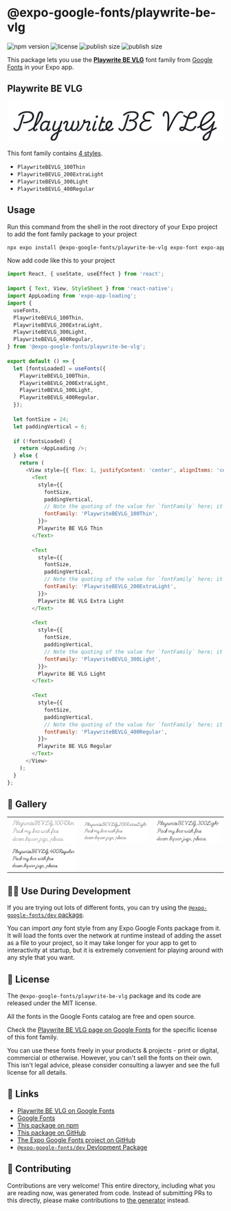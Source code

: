 # @expo-google-fonts/playwrite-be-vlg

![npm version](https://flat.badgen.net/npm/v/@expo-google-fonts/playwrite-be-vlg)
![license](https://flat.badgen.net/github/license/expo/google-fonts)
![publish size](https://flat.badgen.net/packagephobia/install/@expo-google-fonts/playwrite-be-vlg)
![publish size](https://flat.badgen.net/packagephobia/publish/@expo-google-fonts/playwrite-be-vlg)

This package lets you use the [**Playwrite BE VLG**](https://fonts.google.com/specimen/Playwrite+BE+VLG) font family from [Google Fonts](https://fonts.google.com/) in your Expo app.

## Playwrite BE VLG

![Playwrite BE VLG](./font-family.png)

This font family contains [4 styles](#-gallery).

- `PlaywriteBEVLG_100Thin`
- `PlaywriteBEVLG_200ExtraLight`
- `PlaywriteBEVLG_300Light`
- `PlaywriteBEVLG_400Regular`

## Usage

Run this command from the shell in the root directory of your Expo project to add the font family package to your project
```sh
npx expo install @expo-google-fonts/playwrite-be-vlg expo-font expo-app-loading
```

Now add code like this to your project
```js
import React, { useState, useEffect } from 'react';

import { Text, View, StyleSheet } from 'react-native';
import AppLoading from 'expo-app-loading';
import {
  useFonts,
  PlaywriteBEVLG_100Thin,
  PlaywriteBEVLG_200ExtraLight,
  PlaywriteBEVLG_300Light,
  PlaywriteBEVLG_400Regular,
} from '@expo-google-fonts/playwrite-be-vlg';

export default () => {
  let [fontsLoaded] = useFonts({
    PlaywriteBEVLG_100Thin,
    PlaywriteBEVLG_200ExtraLight,
    PlaywriteBEVLG_300Light,
    PlaywriteBEVLG_400Regular,
  });

  let fontSize = 24;
  let paddingVertical = 6;

  if (!fontsLoaded) {
    return <AppLoading />;
  } else {
    return (
      <View style={{ flex: 1, justifyContent: 'center', alignItems: 'center' }}>
        <Text
          style={{
            fontSize,
            paddingVertical,
            // Note the quoting of the value for `fontFamily` here; it expects a string!
            fontFamily: 'PlaywriteBEVLG_100Thin',
          }}>
          Playwrite BE VLG Thin
        </Text>

        <Text
          style={{
            fontSize,
            paddingVertical,
            // Note the quoting of the value for `fontFamily` here; it expects a string!
            fontFamily: 'PlaywriteBEVLG_200ExtraLight',
          }}>
          Playwrite BE VLG Extra Light
        </Text>

        <Text
          style={{
            fontSize,
            paddingVertical,
            // Note the quoting of the value for `fontFamily` here; it expects a string!
            fontFamily: 'PlaywriteBEVLG_300Light',
          }}>
          Playwrite BE VLG Light
        </Text>

        <Text
          style={{
            fontSize,
            paddingVertical,
            // Note the quoting of the value for `fontFamily` here; it expects a string!
            fontFamily: 'PlaywriteBEVLG_400Regular',
          }}>
          Playwrite BE VLG Regular
        </Text>
      </View>
    );
  }
};

```

## 🔡 Gallery


||||
|-|-|-|
|![PlaywriteBEVLG_100Thin](./PlaywriteBEVLG_100Thin.ttf.png)|![PlaywriteBEVLG_200ExtraLight](./PlaywriteBEVLG_200ExtraLight.ttf.png)|![PlaywriteBEVLG_300Light](./PlaywriteBEVLG_300Light.ttf.png)||
|![PlaywriteBEVLG_400Regular](./PlaywriteBEVLG_400Regular.ttf.png)||||


## 👩‍💻 Use During Development

If you are trying out lots of different fonts, you can try using the [`@expo-google-fonts/dev` package](https://github.com/expo/google-fonts/tree/master/font-packages/dev#readme).

You can import *any* font style from any Expo Google Fonts package from it. It will load the fonts
over the network at runtime instead of adding the asset as a file to your project, so it may take longer
for your app to get to interactivity at startup, but it is extremely convenient
for playing around with any style that you want.

## 📖 License

The `@expo-google-fonts/playwrite-be-vlg` package and its code are released under the MIT license.

All the fonts in the Google Fonts catalog are free and open source.

Check the [Playwrite BE VLG page on Google Fonts](https://fonts.google.com/specimen/Playwrite+BE+VLG) for the specific license of this font family.

You can use these fonts freely in your products & projects - print or digital, commercial or otherwise. However, you can't sell the fonts on their own. This isn't legal advice, please consider consulting a lawyer and see the full license for all details.

## 🔗 Links

- [Playwrite BE VLG on Google Fonts](https://fonts.google.com/specimen/Playwrite+BE+VLG)
- [Google Fonts](https://fonts.google.com/)
- [This package on npm](https://www.npmjs.com/package/@expo-google-fonts/playwrite-be-vlg)
- [This package on GitHub](https://github.com/expo/google-fonts/tree/master/font-packages/playwrite-be-vlg)
- [The Expo Google Fonts project on GitHub](https://github.com/expo/google-fonts)
- [`@expo-google-fonts/dev` Devlopment Package](https://github.com/expo/google-fonts/tree/master/font-packages/dev)

## 🤝 Contributing

Contributions are very welcome! This entire directory, including what you are reading now, was generated from code. Instead of submitting PRs to this directly, please make contributions to [the generator](https://github.com/expo/google-fonts/tree/master/packages/generator) instead.
